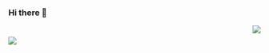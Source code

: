 ### Hi there 👋
<img align="right" src="https://visitor-badge.laobi.icu/badge?page_id=salesp07.salesp07"/>

<h1 alighn="center">
  <img src="https://readme-typing-svg.herokuapp.com/?
    font=Righteous&size=35&center=true&vCenter=true&width=500height=70&duration=4000&lines=Hey+There!+👋;+I'm+Noura+Alaradi;"/>

</h1>
<h3 align="center> A passionate Game Developer </h3>

<br/>
  
<!--
**Noura-spec/Noura-spec** is a ✨ _special_ ✨ repository because its `README.md` (this file) appears on your GitHub profile.

Here are some ideas to get you started:

- 🔭 I’m currently working on ...
- 🌱 I’m currently learning ...
- 👯 I’m looking to collaborate on ...
- 🤔 I’m looking for help with ...
- 💬 Ask me about ...
- 📫 How to reach me: ...
- 😄 Pronouns: ...
- ⚡ Fun fact: ...
-->

